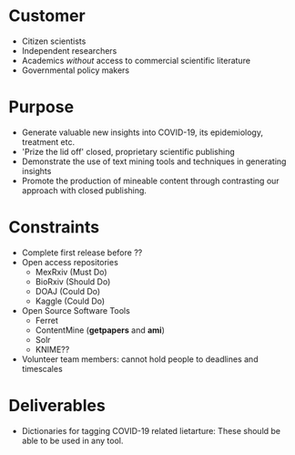 # Customer
- Citizen scientists
- Independent researchers
- Academics *without* access to commercial scientific literature
- Governmental policy makers
# Purpose
- Generate valuable new insights into COVID-19, its epidemiology, treatment etc.
- 'Prize the lid off' closed, proprietary scientific publishing
- Demonstrate the use of text mining tools and techniques in generating insights
- Promote the production of mineable content through contrasting our approach with closed publishing.
# Constraints
- Complete first release before ??
- Open access repositories 
  - MexRxiv (Must Do)
  - BioRxiv (Should Do)
  - DOAJ (Could Do)
  - Kaggle (Could Do)
- Open Source Software Tools
  - Ferret
  - ContentMine (**getpapers** and **ami**)
  - Solr
  - KNIME??
- Volunteer team members:  cannot hold people to deadlines and timescales
# Deliverables
- Dictionaries for tagging COVID-19 related lietarture:  These should be able to be used in any tool.
